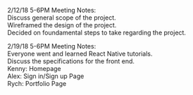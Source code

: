 
2/12/18 5-6PM Meeting Notes:  
Discuss general scope of the project.   
Wireframed the design of the project.   
Decided on foundamental steps to take regarding the project.  

2/19/18 5-6PM Meeting Notes:      
Everyone went and learned React Native tutorials.    
Discuss the specifications for the front end.     
Kenny: Homepage     
Alex: Sign in/Sign up Page      
Rych: Portfolio Page      

